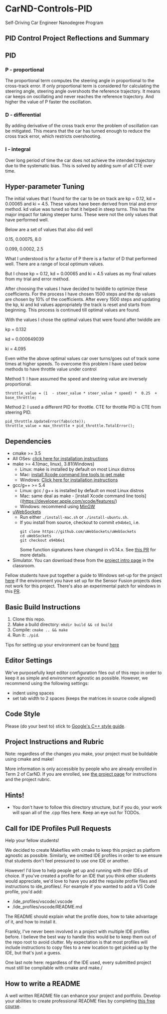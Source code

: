 # CarND-Controls-PID
Self-Driving Car Engineer Nanodegree Program

## PID Control Project Reflections and Summary

  

## PID

### P - proportional

The proportional term computes the steering angle in proportional to the cross-track error. If only proportional term is considered for calculating the steering angle, steering angle overshoots the reference trajectory. It means car keeps on oscillating and never reaches the reference trajectory. And higher the value of P faster the oscillation.

  

### D - differential

By adding derivative of the cross track error the problem of oscillation can be mitigated. This means that the car has turned enough to reduce the cross track error, which restricts overshooting.

  

### I - integral

Over long period of time the car does not achieve the intended trajectory due to the systematic bias. This is solved by adding sum of all CTE over time.

  

## Hyper-parameter Tuning

The initial values that I found for the car to be on track are kp = 0.12, kd = 0.00065 and ki = 4.5. These values have been derived from trial and error method. kd value was tuned so that it helped in steep turns. This has the major impact for taking steeper turns. These were not the only values that have performed well.

Below are a set of values that also did well

0.15, 0.00075, 8.0

0.099, 0.0002, 2.5

What I understood is for a factor of P there is a factor of D that performed well. There are a range of local optimum values.

But I chose kp = 0.12, kd = 0.00065 and ki = 4.5 values as my final values from my trial and error method.

After choosing the values I have decided to twiddle to optimize these coefficients. For the process I have chosen 1500 steps and the dp values are chosen by 10% of the coefficients. After every 1500 steps and updating the kp, ki and kd values appropriately the track is reset and starts from beginning. This process is continued till optimal values are found.

With the values I chose the optimal values that were found after twiddle are

kp = 0.132

kd = 0.000649039

ki = 4.095

  

Even withe the above optimal values car over turns/goes out of track some times at higher speeds. To overcome this problem I have used below methods to have throttle value under control

Method 1:
I have assumed the speed and steering value are inversely proportional.
~~~~
throttle_value = (1  - steer_value * steer_value * speed) *  0.25  + base_throttle;
~~~~

Method 2:
I used a different PID for throttle. CTE for throttle PID is CTE from steering PID.
~~~~
pid_throttle.UpdateError(fabs(cte));
throttle_value = max_throttle + pid_throttle.TotalError();
~~~~




## Dependencies

* cmake >= 3.5
 * All OSes: [click here for installation instructions](https://cmake.org/install/)
* make >= 4.1(mac, linux), 3.81(Windows)
  * Linux: make is installed by default on most Linux distros
  * Mac: [install Xcode command line tools to get make](https://developer.apple.com/xcode/features/)
  * Windows: [Click here for installation instructions](http://gnuwin32.sourceforge.net/packages/make.htm)
* gcc/g++ >= 5.4
  * Linux: gcc / g++ is installed by default on most Linux distros
  * Mac: same deal as make - [install Xcode command line tools]((https://developer.apple.com/xcode/features/)
  * Windows: recommend using [MinGW](http://www.mingw.org/)
* [uWebSockets](https://github.com/uWebSockets/uWebSockets)
  * Run either `./install-mac.sh` or `./install-ubuntu.sh`.
  * If you install from source, checkout to commit `e94b6e1`, i.e.
    ```
    git clone https://github.com/uWebSockets/uWebSockets 
    cd uWebSockets
    git checkout e94b6e1
    ```
    Some function signatures have changed in v0.14.x. See [this PR](https://github.com/udacity/CarND-MPC-Project/pull/3) for more details.
* Simulator. You can download these from the [project intro page](https://github.com/udacity/self-driving-car-sim/releases) in the classroom.

Fellow students have put together a guide to Windows set-up for the project [here](https://s3-us-west-1.amazonaws.com/udacity-selfdrivingcar/files/Kidnapped_Vehicle_Windows_Setup.pdf) if the environment you have set up for the Sensor Fusion projects does not work for this project. There's also an experimental patch for windows in this [PR](https://github.com/udacity/CarND-PID-Control-Project/pull/3).

## Basic Build Instructions

1. Clone this repo.
2. Make a build directory: `mkdir build && cd build`
3. Compile: `cmake .. && make`
4. Run it: `./pid`. 

Tips for setting up your environment can be found [here](https://classroom.udacity.com/nanodegrees/nd013/parts/40f38239-66b6-46ec-ae68-03afd8a601c8/modules/0949fca6-b379-42af-a919-ee50aa304e6a/lessons/f758c44c-5e40-4e01-93b5-1a82aa4e044f/concepts/23d376c7-0195-4276-bdf0-e02f1f3c665d)

## Editor Settings

We've purposefully kept editor configuration files out of this repo in order to
keep it as simple and environment agnostic as possible. However, we recommend
using the following settings:

* indent using spaces
* set tab width to 2 spaces (keeps the matrices in source code aligned)

## Code Style

Please (do your best to) stick to [Google's C++ style guide](https://google.github.io/styleguide/cppguide.html).

## Project Instructions and Rubric

Note: regardless of the changes you make, your project must be buildable using
cmake and make!

More information is only accessible by people who are already enrolled in Term 2
of CarND. If you are enrolled, see [the project page](https://classroom.udacity.com/nanodegrees/nd013/parts/40f38239-66b6-46ec-ae68-03afd8a601c8/modules/f1820894-8322-4bb3-81aa-b26b3c6dcbaf/lessons/e8235395-22dd-4b87-88e0-d108c5e5bbf4/concepts/6a4d8d42-6a04-4aa6-b284-1697c0fd6562)
for instructions and the project rubric.

## Hints!

* You don't have to follow this directory structure, but if you do, your work
  will span all of the .cpp files here. Keep an eye out for TODOs.

## Call for IDE Profiles Pull Requests

Help your fellow students!

We decided to create Makefiles with cmake to keep this project as platform
agnostic as possible. Similarly, we omitted IDE profiles in order to we ensure
that students don't feel pressured to use one IDE or another.

However! I'd love to help people get up and running with their IDEs of choice.
If you've created a profile for an IDE that you think other students would
appreciate, we'd love to have you add the requisite profile files and
instructions to ide_profiles/. For example if you wanted to add a VS Code
profile, you'd add:

* /ide_profiles/vscode/.vscode
* /ide_profiles/vscode/README.md

The README should explain what the profile does, how to take advantage of it,
and how to install it.

Frankly, I've never been involved in a project with multiple IDE profiles
before. I believe the best way to handle this would be to keep them out of the
repo root to avoid clutter. My expectation is that most profiles will include
instructions to copy files to a new location to get picked up by the IDE, but
that's just a guess.

One last note here: regardless of the IDE used, every submitted project must
still be compilable with cmake and make./

## How to write a README
A well written README file can enhance your project and portfolio.  Develop your abilities to create professional README files by completing [this free course](https://www.udacity.com/course/writing-readmes--ud777).

